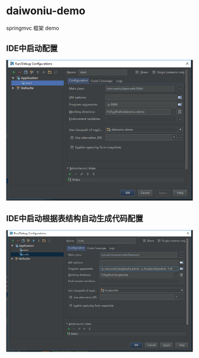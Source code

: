 # daiwoniu-demo
springmvc 框架 demo


## IDE中启动配置
![IDE中启动配置](setingStart.png "IDE中启动配置图片")

## IDE中启动根据表结构自动生成代码配置
![IDE中生成代码配置](settingCode.png "IDE中生成代码配置图片")